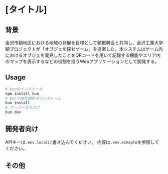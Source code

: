 # [タイトル]

## 背景
<!-- 開発背景 -->
金沢市額地区における地域の発展を目標として額振興会と共同し、金沢工業大学額プロジェクトが「オブジェを探せゲーム」を提案した。本システムはゲーム内におけるオブジェを発見したことをQRコードを用いて記録する機能やエリア内のマップを表示するなどの役割を担うWebアプリケーションとして開発する。

## Usage
<!-- ローカルサーバーの起動方法等 -->
```bash
# bunのインストール
npm install bun
# bunで依存関係のインストール
bun install
# サーバー立ち上げ
bun dev
```

## 開発者向け
<!-- APIキーの管理方法等 -->
APIキーは`.env.local`に書き込んでください。
内容は`.env.exmaple`を参照してください。

## その他